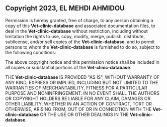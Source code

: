 ## Copyright 2023, EL MEHDI AHMIDOU

Permission is hereby granted, free of charge, to any person obtaining a copy of this **Vet-clinic-database** and associated
documentation files, to deal in the **Vet-clinic-database** without restriction, including without limitation the rights to
use, copy, modify, merge, publish, distribute, sublicense, and/or sell copies of the **Vet-clinic-database**, and to permit
persons to whom the **Vet-clinic-database** is furnished to do so, subject to the following conditions:

The above copyright notice and this permission notice shall be included in all copies or substantial portions of the
**Vet-clinic-database**.

THE **Vet-clinic-database** IS PROVIDED "AS IS", WITHOUT WARRANTY OF ANY KIND, EXPRESS OR IMPLIED, INCLUDING BUT NOT LIMITED
TO THE WARRANTIES OF MERCHANTABILITY, FITNESS FOR A PARTICULAR PURPOSE AND NONINFRINGEMENT. IN NO EVENT SHALL THE
AUTHORS OR COPYRIGHT HOLDERS BE LIABLE FOR ANY CLAIM, DAMAGES OR OTHER LIABILITY, WHETHER IN AN ACTION OF CONTRACT, TORT
OR OTHERWISE, ARISING FROM, OUT OF OR IN CONNECTION WITH THE **Vet-clinic-database** OR THE USE OR OTHER DEALINGS IN THE
**Vet-clinic-database**.
